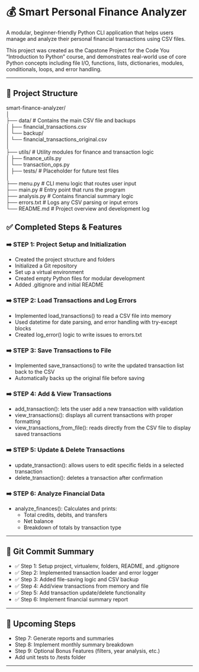 # 💰 Smart Personal Finance Analyzer

A modular, beginner-friendly Python CLI application that helps users manage and analyze their personal financial transactions using CSV files.

This project was created as the Capstone Project for the Code You “Introduction to Python” course, and demonstrates real-world use of core Python concepts including file I/O, functions, lists, dictionaries, modules, conditionals, loops, and error handling.

---

## 📁 Project Structure  
smart-finance-analyzer/  
│  
├── data/ # Contains the main CSV file and backups  
│ ├── financial_transactions.csv  
│ └── backup/  
│ └── financial_transactions_original.csv  
│  
├── utils/ # Utility modules for finance and transaction logic  
│ ├── finance_utils.py  
│ └── transaction_ops.py  
│
├── tests/ # Placeholder for future test files  
│  
├── menu.py # CLI menu logic that routes user input  
├── main.py # Entry point that runs the program  
├── analysis.py # Contains financial summary logic  
├── errors.txt # Logs any CSV parsing or input errors  
└── README.md # Project overview and development log  




## ✅ Completed Steps & Features

### ➡️ STEP 1: Project Setup and Initialization
- Created the project structure and folders
- Initialized a Git repository
- Set up a virtual environment
- Created empty Python files for modular development
- Added .gitignore and initial README

### ➡️ STEP 2: Load Transactions and Log Errors
- Implemented load_transactions() to read a CSV file into memory
- Used datetime for date parsing, and error handling with try-except blocks
- Created log_error() logic to write issues to errors.txt

### ➡️ STEP 3: Save Transactions to File
- Implemented save_transactions() to write the updated transaction list back to the CSV
- Automatically backs up the original file before saving

### ➡️ STEP 4: Add & View Transactions
- add_transaction(): lets the user add a new transaction with validation
- view_transactions(): displays all current transactions with proper formatting
- view_transactions_from_file(): reads directly from the CSV file to display saved transactions

### ➡️ STEP 5: Update & Delete Transactions
- update_transaction(): allows users to edit specific fields in a selected transaction
- delete_transaction(): deletes a transaction after confirmation

### ➡️ STEP 6: Analyze Financial Data
- analyze_finances(): Calculates and prints:
  - Total credits, debits, and transfers
  - Net balance
  - Breakdown of totals by transaction type

---

## 📝 Git Commit Summary

- ✅ Step 1: Setup project, virtualenv, folders, README, and .gitignore
- ✅ Step 2: Implemented transaction loader and error logger
- ✅ Step 3: Added file-saving logic and CSV backup
- ✅ Step 4: Add/view transactions from memory and file
- ✅ Step 5: Add transaction update/delete functionality
- ✅ Step 6: Implement financial summary report

---

## 🚧 Upcoming Steps

- Step 7: Generate reports and summaries
- Step 8: Implement monthly summary breakdown
- Step 9: Optional Bonus Features (filters, year analysis, etc.)
- Add unit tests to /tests folder

---
